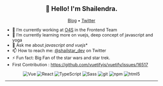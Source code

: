 <h2 align="center">👋 Hello! I'm Shailendra.</h2>
<p align="center">
  <a href="https://shailstar.hashnode.dev/">Blog</a> •
  <a href="https://twitter.com/shailstar_dev">Twitter</a>
</p>


- 🔭 I’m currently working at [O4S](https://o4s.io/) in the Frontend Team
- 🌱 I’m currently learning more on vuejs, deep concept of javascript and yoga
- 💬 Ask me about *javascript and vuejs**
- 📫 How to reach me: [@shailstar_dev](https://twitter.com/shailstar_dev) on Twitter
- ⚡ Fun fact: Big Fan of the star wars and star trek.
- First Contribution : https://github.com/vuetifyjs/vuetify/issues/16517

<p align="center">
  <img alt="Vue" src="https://img.shields.io/badge/-Vue.js-35495E?style=flat-square&logo=vuedotjs&logoColor=4FC08D" />
  <img alt="React" src="https://img.shields.io/badge/-React-45b8d8?style=flat-square&logo=react&logoColor=white" />
  <img alt="TypeScript" src="https://img.shields.io/badge/-TypeScript-007ACC?style=flat-square&logo=typescript&logoColor=white" />
  <img alt="Sass" src="https://img.shields.io/badge/-Sass-CC6699?style=flat-square&logo=sass&logoColor=white" />
  <img alt="git" src="https://img.shields.io/badge/-Git-F05032?style=flat-square&logo=git&logoColor=white" />
  <img alt="npm" src="https://img.shields.io/badge/-NPM-CB3837?style=flat-square&logo=npm&logoColor=white" />
  <img alt="html5" src="https://img.shields.io/badge/-HTML5-E34F26?style=flat-square&logo=html5&logoColor=white" />
</p>

-------

<!--
**shailstar/shailstar** is a ✨ _special_ ✨ repository because its `README.md` (this file) appears on your GitHub profile.

Here are some ideas to get you started:

- 🔭 I’m currently working on ...
- 🌱 I’m currently learning ...
- 👯 I’m looking to collaborate on ...
- 🤔 I’m looking for help with ...
- 💬 Ask me about ...
- 📫 How to reach me: ...
- 😄 Pronouns: ...
- ⚡ Fun fact: ...
-->
